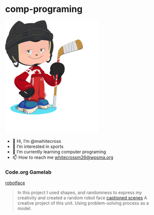 # comp-programing
![octocat](https://github.com/mwhitecross/comp-programing/blob/e7b2e1de4dee4aa006303d97b1eb5287cc634f28/octocat-16963347414091.png)
- 👋 Hi, I’m @mwhitecross
- 👀 I’m interested in sports
- 🌱 I’m currently learning computer programing
- 📫 How to reach me whitecrossm26@wpsma.org
### Code.org Gamelab
[robotface](https://mwhitecross.github.io/robotface/)
> In this project I used shapes, and randomness to express my creativity and created a random robot face
[captioned scenes](https://studio.code.org/projects/gamelab/XfaToWpOVcPc63IJRH6MLnXrizkbsTCyojkznQNAgDk)
> A creative project of this unit.  Using problem-solving process as a model.
